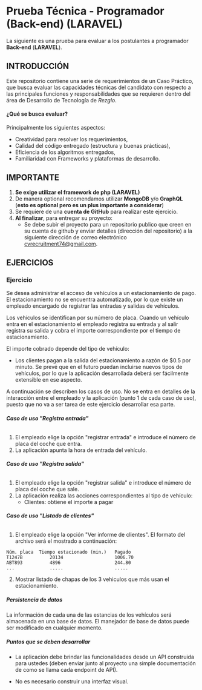 # Prueba Técnica - Programador (Back-end) (LARAVEL)
La siguiente es una prueba para evaluar a los postulantes a programador **Back-end** (**LARAVEL**).

## INTRODUCCIÓN
Este repositorio contiene una serie de requerimientos de un Caso Práctico, que busca evaluar las capacidades técnicas del candidato con respecto a las principales funciones y responsabilidades que se requieren dentro del área de Desarrollo de Tecnología de _Rezglo_.

#### ¿Qué se busca evaluar?
Principalmente los siguientes aspectos:
* Creatividad para resolver los requerimientos,
* Calidad del código entregado (estructura y buenas prácticas),
* Eficiencia de los algoritmos entregados,
* Familiaridad con Frameworks y plataformas de desarrollo.

## IMPORTANTE
1. **Se exige utilizar el framework de php (LARAVEL)**
2. De manera optional recomendamos utilizar **MongoDB** y/o **GraphQL** (**esto es optional pero es un plus importante a considerar**)
3. Se requiere de una **cuenta de GitHub** para realizar este ejercicio.
4. **Al finalizar**, para entregar su proyecto:
    * Se debe subir el proyecto para un repositorio publico que creen en su cuenta de github y enviar detalles (dirección del repositorio) a la siguiente dirección de correo electrónico [cvrecruitment74@gmail.com](mailto:cvrecruitment74@gmail.com).

## EJERCICIOS

### Ejercicio #
Se desea administrar el acceso de vehículos a un estacionamiento de pago. El estacionamiento no se encuentra automatizado, por lo que existe un empleado encargado de registrar las entradas y salidas de vehículos.

Los vehículos se identifican por su número de placa. Cuando un vehículo entra en el estacionamiento el empleado registra su entrada y al salir registra su salida y cobra el importe correspondiente por el tiempo de estacionamiento.

El importe cobrado depende del tipo de vehículo:
* Los clientes pagan a la salida del estacionamiento a razón de $0.5 por minuto.
Se prevé que en el futuro puedan incluirse nuevos tipos de vehículos, por lo que la aplicación desarrollada deberá ser fácilmente extensible en ese aspecto.


A continuación se describen los casos de uso. No se entra en detalles de la interacción entre el empleado y la aplicación (punto 1 de cada caso de uso), puesto que no va a ser tarea de este ejercicio desarrollar esa parte.

###### **Caso de uso "Registra entrada"**
1. El empleado elige la opción "registrar entrada" e introduce el número de placa del coche que entra.
2. La aplicación apunta la hora de entrada del vehículo.

###### **Caso de uso "Registra salida"**
1. El empleado elige la opción "registrar salida" e introduce el número de placa del coche que sale.
2. La aplicación realiza las acciones correspondientes al tipo de vehículo:
    * Clientes: obtiene el importe a pagar


###### **Caso de uso "Listado de clientes"**
1. El empleado elige la opción "Ver informe de clientes". El formato del archivo será el mostrado a continuación:

```
Núm. placa 	Tiempo estacionado (min.) 	Pagado
T1247B 	        20134 			        1006.70
ABT893	        4896			        244.80
... 	        ..... 			        .....
```

2. Mostrar listado de chapas de los 3 vehiculos que más usan el estacionamiento. 


##### Persistencia de datos
La información de cada una de las estancias de los vehículos será almacenada en una base de datos. El manejador de base de datos puede ser modificado en cualquier momento.

##### Puntos que se deben desarrollar
* La aplicación debe brindar las funcionalidades desde un API construida para ustedes (deben enviar junto al proyecto una simple documentación de como se llama cada endpoint de API).

* No es necesario construir una interfaz visual.



